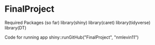 # FinalProject


Required Packages (so far)
library(shiny)
library(caret)
library(tidyverse)
library(DT)

Code for running app
shiny::runGitHub("FinalProject", "nmlevin11")
